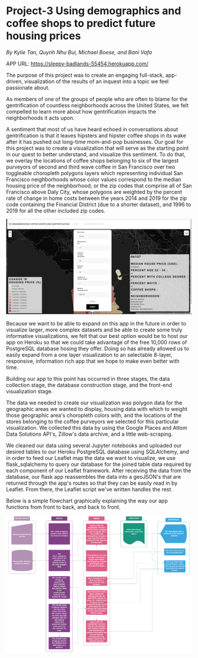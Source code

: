 # Project-3 Using demographics and coffee shops to predict future housing prices
*By Kylie Tan, Quynh Nhu Bui, Michael Boese, and Bani Vafa*

APP URL: https://sleepy-badlands-55454.herokuapp.com/

The purpose of this project was to create an engaging full-stack, app-driven,  visualization of the results of an inquest into a topic we feel passionate about.

As members of one of the groups of people who are often to blame for the gentrification of countless neighborhoods across the United States, we felt compelled to learn more about how gentrification impacts the neighborhoods it acts upon.

A sentiment that most of us have heard echoed in conversations about gentrification is that it leaves hipsters and hipster coffee shops in its wake after it has pushed out long-time mom-and-pop businesses. Our goal for this project was to create a visualization that will serve as the starting point in our quest to better understand, and visualize this sentiment. To do that, we overlay the locations of coffee shops belonging to six of the largest purveyors of second and third wave coffee in San Francisco over two toggleable choropleth polygons layers which representing individual San Francisco neighborhoods whose color values correspond to the median housing price of the neighborhood, or the zip codes that comprise all of San Francisco above Daly City, whose polygons are weighted by the percent rate of change in home costs between the years 2014 and 2019 for the zip code containing the Financial District (due to a shorter dataset), and 1996 to 2019 for all the other included zip codes.

![Project 3 Map Screenshot](Project3/images/map_page.png)

Because we want to be able to expand on this app in the future in order to visualize larger, more complex datasets and be able to create some truly informative visualizations, we felt that our best option would be to host our app on Heroku so that we could take advantage of the free 10,000 rows of PostgreSQL database hosing they offer. Doing so has already allowed us to easily expand from a one layer visualization to an selectable 8-layer, responsive, information rich app that we hope to make even better with time.

Building our app to this point has occurred in three stages, the data collection stage, the database construction stage, and the front-end visualization stage.

The data we needed to create our visualization was polygon data for the geographic areas we wanted to display, housing data with which to weight those geographic area's choropleth colors with, and the locations of the stores belonging to the coffee purveyors we selected for this particular visualization. We collected this data by using the Google Places and Attom Data Solutions API's, Zillow's data archive, and a little web-scraping.

We cleaned our data using several Jupyter notebooks and uploaded our desired tables to our Heroku PostgreSQL database using SQLAlchemy, and in order to feed our Leaflet map the data we want to visualize, we use flask_sqlalchemy to query our database for the joined table data required by each component of our Leaflet framework. After receiving the data from the database, our flask app reassembles the data into a geoJSON's that are returned through the app's routes so that they can be easily read in by Leaflet. From there, the Leaflet script we've written handles the rest.

Below is a simple flowchart graphically explaining the way our app functions from front to back, and back to front.

![Project 3 App Flowchart](Project3/images/Project_3_Flowchart.png)
